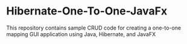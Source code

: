 # Hibernate-One-To-One-JavaFx
This repository contains sample CRUD code for creating a one-to-one mapping GUI application using Java, Hibernate, and JavaFX
